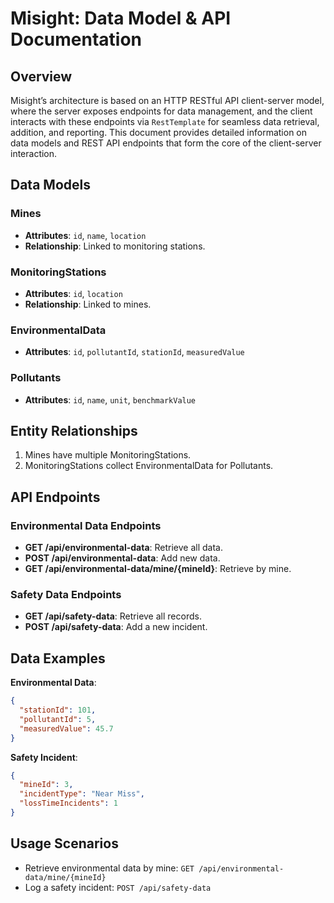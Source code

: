 
# Misight: Data Model & API Documentation

## Overview
Misight’s architecture is based on an HTTP RESTful API client-server model, where the server exposes endpoints for data management, and the client interacts with these endpoints via `RestTemplate` for seamless data retrieval, addition, and reporting. This document provides detailed information on data models and REST API endpoints that form the core of the client-server interaction.

## Data Models
### Mines
- **Attributes**: `id`, `name`, `location`
- **Relationship**: Linked to monitoring stations.

### MonitoringStations
- **Attributes**: `id`, `location`
- **Relationship**: Linked to mines.

### EnvironmentalData
- **Attributes**: `id`, `pollutantId`, `stationId`, `measuredValue`

### Pollutants
- **Attributes**: `id`, `name`, `unit`, `benchmarkValue`

## Entity Relationships
1. Mines have multiple MonitoringStations.
2. MonitoringStations collect EnvironmentalData for Pollutants.

## API Endpoints
### Environmental Data Endpoints
- **GET /api/environmental-data**: Retrieve all data.
- **POST /api/environmental-data**: Add new data.
- **GET /api/environmental-data/mine/{mineId}**: Retrieve by mine.

### Safety Data Endpoints
- **GET /api/safety-data**: Retrieve all records.
- **POST /api/safety-data**: Add a new incident.

## Data Examples
**Environmental Data**:
```json
{
  "stationId": 101,
  "pollutantId": 5,
  "measuredValue": 45.7
}
```
**Safety Incident**:
```json
{
  "mineId": 3,
  "incidentType": "Near Miss",
  "lossTimeIncidents": 1
}
```

## Usage Scenarios
- Retrieve environmental data by mine: `GET /api/environmental-data/mine/{mineId}`
- Log a safety incident: `POST /api/safety-data`
